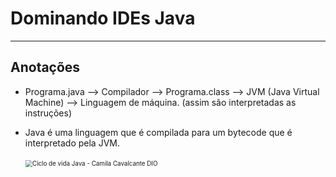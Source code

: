 # Dominando IDEs Java

----------------------------------------------------------------------------------------

## Anotações

- Programa.java -->  Compilador --> Programa.class --> JVM (Java Virtual Machine) --> Linguagem de máquina. (assim são interpretadas as instruções) 

- Java é uma linguagem que é compilada para um bytecode que é interpretado pela JVM.

  ​	<img src="/imagens/ciclo_vida.png" alt="Ciclo de vida Java - Camila Cavalcante DIO" style="zoom:70%;" />

  

  

